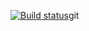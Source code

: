 [![Build status](https://ci.appveyor.com/api/projects/status/ex78sk30w2v8qs9r?svg=true)](https://ci.appveyor.com/project/anastasiyanovaya/patternsdate)git 
